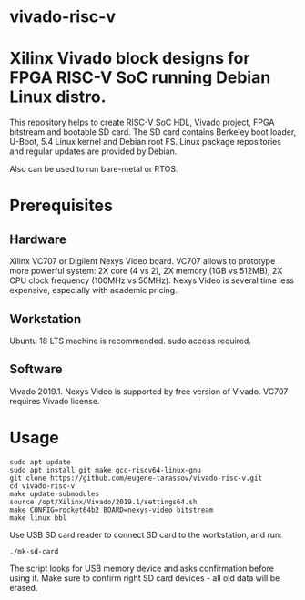 # vivado-risc-v

# Xilinx Vivado block designs for FPGA RISC-V SoC running Debian Linux distro.

This repository helps to create RISC-V SoC HDL, Vivado project, FPGA bitstream and bootable SD card.
The SD card contains Berkeley boot loader, U-Boot, 5.4 Linux kernel and Debian root FS.
Linux package repositories and regular updates are provided by Debian.

Also can be used to run bare-metal or RTOS.

# Prerequisites

## Hardware
Xilinx VC707 or Digilent Nexys Video board.
VC707 allows to prototype more powerful system: 2X core (4 vs 2),
2X memory (1GB vs 512MB), 2X CPU clock frequency (100MHz vs 50MHz).
Nexys Video is several time less expensive, especially with academic pricing.

## Workstation
Ubuntu 18 LTS machine is recommended.
sudo access required.

## Software
Vivado 2019.1. Nexys Video is supported by free version of Vivado. VC707 requires Vivado license.

# Usage
```
sudo apt update
sudo apt install git make gcc-riscv64-linux-gnu
git clone https://github.com/eugene-tarassov/vivado-risc-v.git
cd vivado-risc-v
make update-submodules
source /opt/Xilinx/Vivado/2019.1/settings64.sh
make CONFIG=rocket64b2 BOARD=nexys-video bitstream
make linux bbl
```
Use USB SD card reader to connect SD card to the workstation, and run:
```
./mk-sd-card
```
The script looks for USB memory device and asks confirmation before using it.
Make sure to confirm right SD card devices - all old data will be erased.
